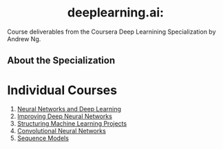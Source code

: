 <h1 align="center">deeplearning.ai:</h1>

Course deliverables from the Coursera Deep Learnining Specialization by Andrew Ng.

<p align="center">
    <ig src="https://ucarecdn.com/784039b4-7505-4e0e-94b7-d5b9a6a90b8b/" title="Deep Learning AI Specialization Certificate"
</p>

## About the Specialization



# Individual Courses

1. [Neural Networks and Deep Learning]()
2. [Improving Deep Neural Networks]()
3. [Structuring Machine Learning Projects]()
4. [Convolutional Neural Networks]()
5. [Sequence Models]()

